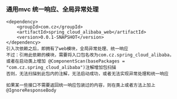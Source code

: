 ### 通用mvc 统一响应、全局异常处理
    <dependency>
        <groupId>com.cz</groupId>
        <artifactId>spring_cloud_alibaba_web</artifactId>
        <version>0.0.1-SNAPSHOT</version>
    </dependency>
    引入次依赖之后，即拥有了web模块，全局异常处理、统一响应
    不过：引用此依赖的模块，需要将入口包名改为com.cz.spring_cloud_alibaba，
    或者在启动类上增加 @ComponentScan(basePackages = "com.cz.spring_cloud_alibaba")注解增加包扫描
    否则，无法扫描到此包内的注解，无法启动成功，或者无法实现异常处理和统一响应
    
    如果某一些接口不需要返回统一响应包装过的内容，则在类上或者方法上加上@IgnoreResponseBody